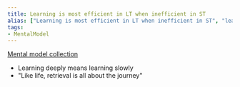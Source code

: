 ```yaml
---
title: Learning is most efficient in LT when inefficient in ST
alias: ["Learning is most efficient in LT when inefficient in ST", "learning deeply means learning slowly"]
tags:
- MentalModel
---
```

[Mental model collection](notes/Mental%20model%20collection.md)
- Learning deeply means learning slowly
- "Like life, retrieval is all about the journey"